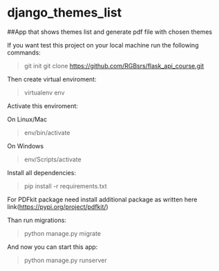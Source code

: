 # django_themes_list
##App that shows themes list and generate pdf file with chosen themes
 
If you want test this project on your local machine run the following commands:

> git init
> git clone https://github.com/RGBsrs/flask_api_course.git

Then create virtual enviroment:

> virtualenv env

Activate this enviroment:

On Linux/Mac
> env/bin/activate

On Windows
> env/Scripts/activate

Install all dependencies:
> pip install -r requirements.txt

For PDFkit package need install additional package as written here link(https://pypi.org/project/pdfkit/)

Than run migrations:

> python manage.py migrate

And now you can start this app:

> python manage.py runserver
